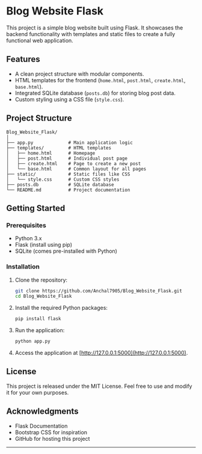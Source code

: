 
# Blog Website Flask

This project is a simple blog website built using Flask. It showcases the backend functionality with templates and static files to create a fully functional web application.

## Features

- A clean project structure with modular components.
- HTML templates for the frontend (`home.html`, `post.html`, `create.html`, `base.html`).
- Integrated SQLite database (`posts.db`) for storing blog post data.
- Custom styling using a CSS file (`style.css`).

## Project Structure

```plaintext
Blog_Website_Flask/
│
├── app.py             # Main application logic
├── templates/         # HTML templates
│   ├── home.html      # Homepage
│   ├── post.html      # Individual post page
│   ├── create.html    # Page to create a new post
│   └── base.html      # Common layout for all pages
├── static/            # Static files like CSS
│   └── style.css      # Custom CSS styles
├── posts.db           # SQLite database
└── README.md          # Project documentation
```

## Getting Started

### Prerequisites

- Python 3.x
- Flask (install using pip)
- SQLite (comes pre-installed with Python)

### Installation

1. Clone the repository:

   ```bash
   git clone https://github.com/Anchal7905/Blog_Website_Flask.git
   cd Blog_Website_Flask
   ```

2. Install the required Python packages:

   ```bash
   pip install flask
   ```

3. Run the application:

   ```bash
   python app.py
   ```

4. Access the application at [http://127.0.0.1:5000](http://127.0.0.1:5000).

## License

This project is released under the MIT License. Feel free to use and modify it for your own purposes.

## Acknowledgments

- Flask Documentation
- Bootstrap CSS for inspiration
- GitHub for hosting this project

---
